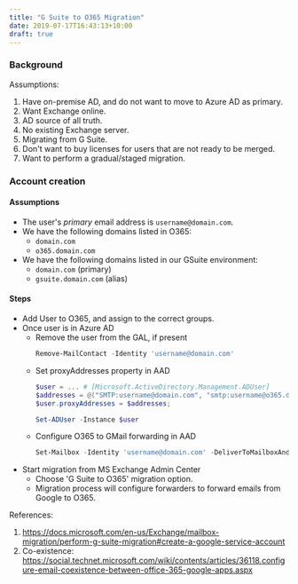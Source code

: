 ```yaml
---
title: "G Suite to O365 Migration"
date: 2019-07-17T16:43:13+10:00
draft: true
---
```


### Background
Assumptions:

1) Have on-premise AD, and do not want to move to Azure AD as primary.
2) Want Exchange online.
3) AD source of all truth.
4) No existing Exchange server.
5) Migrating from G Suite.
6) Don't want to buy licenses for users that are not ready to be merged.
7) Want to perform a gradual/staged migration.

### Account creation
#### Assumptions
- The user's *primary* email address is `username@domain.com`.
- We have the following domains listed in O365:
  - `domain.com`
  - `o365.domain.com`
- We have the following domains listed in our GSuite environment:
  - `domain.com` (primary)
  - `gsuite.domain.com` (alias)

#### Steps
- Add User to O365, and assign to the correct groups.
- Once user is in Azure AD
  - Remove the user from the GAL, if present
    ```powershell
    Remove-MailContact -Identity 'username@domain.com'
    ```
  - Set proxyAddresses property in AAD
    ```powershell
    $user = ... # [Microsoft.ActiveDirectory.Management.ADUser]
    $addresses = @("SMTP:username@domain.com", "smtp:username@o365.domain.com")
    $user.proxyAddresses = $addresses;

    Set-ADUser -Instance $user
    ```
  - Configure O365 to GMail forwarding in AAD
    ```powershell
    Set-Mailbox -Identity 'username@domain.com' -DeliverToMailboxAndForward $true -ForwardingSmtpAddress 'username@gsuite.domain.com'
    ```
- Start migration from MS Exchange Admin Center
  - Choose 'G Suite to O365' migration option.
  - Migration process will configure forwarders to forward emails from Google to O365.

References:

1) https://docs.microsoft.com/en-us/Exchange/mailbox-migration/perform-g-suite-migration#create-a-google-service-account
2) Co-existence: https://social.technet.microsoft.com/wiki/contents/articles/36118.configure-email-coexistence-between-office-365-google-apps.aspx